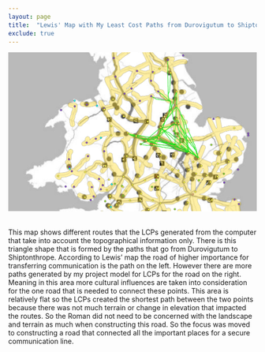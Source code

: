 ```yaml
---
layout: page
title:  "Lewis' Map with My Least Cost Paths from Durovigutum to Shiptonthrope"
exclude: true
---
```

<center> <img src="maps/lewis-duro-ship-w-roads.png" alt="photo" width= "600px"> </center>

<br>

This map shows different routes that the LCPs generated from the computer that take into account the topographical information only. There is this triangle shape that is formed by the paths that go from Durovigutum to Shiptonthrope. According to Lewis’ map the road of higher importance for transferring communication is the path on the left. However there are more paths generated by my project model for LCPs for the road on the right. Meaning in this area more cultural influences are taken into consideration for the one road that is needed to connect these points. This area is relatively flat so the LCPs created the shortest path between the two points because there was not much terrain or change in elevation that impacted the routes. So the Roman did not need to be concerned with the landscape and terrain as much when constructing this road. So the focus was moved to constructing a road that connected all the important places for a secure communication line.

